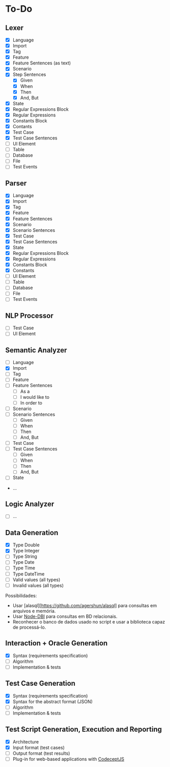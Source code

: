 # To-Do

## Lexer

- [X] Language
- [X] Import
- [X] Tag
- [X] Feature
- [X] Feature Sentences (as text)
- [X] Scenario
- [X] Step Sentences
  - [X] Given
  - [X] When
  - [X] Then
  - [X] And, But
- [X] State  
- [X] Regular Expressions Block
- [X] Regular Expressions
- [X] Constants Block
- [X] Contants
- [X] Test Case
- [X] Test Case Sentences
- [ ] UI Element
- [ ] Table
- [ ] Database
- [ ] File
- [ ] Test Events

## Parser

- [X] Language
- [X] Import
- [X] Tag
- [X] Feature
- [X] Feature Sentences
- [X] Scenario
- [X] Scenario Sentences
- [X] Test Case
- [X] Test Case Sentences
- [X] State
- [X] Regular Expressions Block
- [X] Regular Expressions
- [X] Constants Block
- [X] Constants
- [ ] UI Element
- [ ] Table
- [ ] Database
- [ ] File
- [ ] Test Events

## NLP Processor

- [ ] Test Case
- [ ] UI Element

## Semantic Analyzer

- [ ] Language
- [X] Import
- [ ] Tag
- [ ] Feature
- [ ] Feature Sentences
  - [ ] As a
  - [ ] I would like to
  - [ ] In order to
- [ ] Scenario
- [ ] Scenario Sentences
  - [ ] Given
  - [ ] When
  - [ ] Then
  - [ ] And, But
- [ ] Test Case  
- [ ] Test Case Sentences
  - [ ] Given
  - [ ] When
  - [ ] Then
  - [ ] And, But
- [ ] State
- ...

## Logic Analyzer

- [ ] ...

## Data Generation

- [X] Type Double
- [X] Type Integer
- [ ] Type String
- [ ] Type Date
- [ ] Type Time
- [ ] Type DateTime
- [ ] Valid values (all types)
- [ ] Invalid values (all types)

Possibilidades:
- Usar [alasql][https://github.com/agershun/alasql] para consultas em arquivos e memória.
- Usar [Node-DBI](https://github.com/DrBenton/Node-DBI/) para consultas em BD relacionais.
- Reconhecer o banco de dados usado no script e usar a biblioteca capaz de processá-lo.

## Interaction + Oracle Generation

- [X] Syntax (requirements specification)
- [ ] Algorithm
- [ ] Implementation & tests

## Test Case Generation

- [X] Syntax (requirements specification)
- [X] Syntax for the abstract format (JSON)
- [ ] Algorithm
- [ ] Implementation & tests

## Test Script Generation, Execution and Reporting

- [X] Architecture
- [X] Input format (test cases)
- [ ] Output format (test results)
- [ ] Plug-in for web-based applications with [CodeceptJS](http://codecept.io)